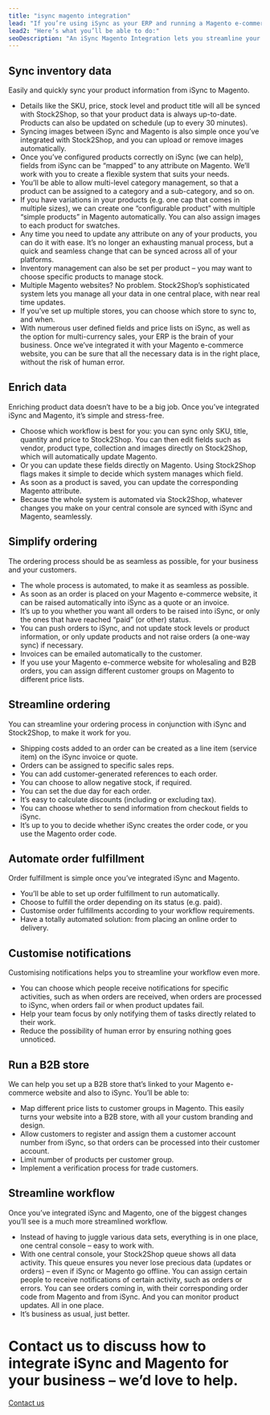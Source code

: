 ```yaml
---
title: "isync magento integration"
lead: "If you’re using iSync as your ERP and running a Magento e-commerce website, it’s important that they are in sync to ensure the most efficient workflow. Stock2Shop works in conjunction with iSync to create an iSync Magento integration – for a seamless e-commerce experience."
lead2: "Here’s what you’ll be able to do:"
seoDescription: "An iSync Magento Integration lets you streamline your workflow and simplify your ordering process. Sync inventory data, automate orders, run a B2B store and more by integrating iSync and Magento. Find out more about how we can help you improve your daily workflow."
---
```


Sync inventory data
-------------------

Easily and quickly sync your product information from iSync to Magento.

*   Details like the SKU, price, stock level and product title will all be synced with Stock2Shop, so that your product data is always up-to-date. Products can also be updated on schedule (up to every 30 minutes).
*   Syncing images between iSync and Magento is also simple once you’ve integrated with Stock2Shop, and you can upload or remove images automatically.
*   Once you’ve configured products correctly on iSync (we can help), fields from iSync can be “mapped” to any attribute on Magento. We’ll work with you to create a flexible system that suits your needs.
*   You’ll be able to allow multi-level category management, so that a product can be assigned to a category and a sub-category, and so on.
*   If you have variations in your products (e.g. one cap that comes in multiple sizes), we can create one “configurable product” with multiple “simple products” in Magento automatically. You can also assign images to each product for swatches.
*   Any time you need to update any attribute on any of your products, you can do it with ease. It’s no longer an exhausting manual process, but a quick and seamless change that can be synced across all of your platforms.
*   Inventory management can also be set per product – you may want to choose specific products to manage stock.
*   Multiple Magento websites? No problem. Stock2Shop’s sophisticated system lets you manage all your data in one central place, with near real time updates.
*   If you’ve set up multiple stores, you can choose which store to sync to, and when.
*   With numerous user defined fields and price lists on iSync, as well as the option for multi-currency sales, your ERP is the brain of your business. Once we’ve integrated it with your Magento e-commerce website, you can be sure that all the necessary data is in the right place, without the risk of human error.

Enrich data
-----------

Enriching product data doesn’t have to be a big job. Once you’ve integrated iSync and Magento, it’s simple and stress-free.

*   Choose which workflow is best for you: you can sync only SKU, title, quantity and price to Stock2Shop. You can then edit fields such as vendor, product type, collection and images directly on Stock2Shop, which will automatically update Magento.
*   Or you can update these fields directly on Magento. Using Stock2Shop flags makes it simple to decide which system manages which field.
*   As soon as a product is saved, you can update the corresponding Magento attribute.
*   Because the whole system is automated via Stock2Shop, whatever changes you make on your central console are synced with iSync and Magento, seamlessly.

Simplify ordering
-----------------

The ordering process should be as seamless as possible, for your business and your customers.

*   The whole process is automated, to make it as seamless as possible.
*   As soon as an order is placed on your Magento e-commerce website, it can be raised automatically into iSync as a quote or an invoice.
*   It’s up to you whether you want all orders to be raised into iSync, or only the ones that have reached “paid” (or other) status.
*   You can push orders to iSync, and not update stock levels or product information, or only update products and not raise orders (a one-way sync) if necessary.
*   Invoices can be emailed automatically to the customer.
*   If you use your Magento e-commerce website for wholesaling and B2B orders, you can assign different customer groups on Magento to different price lists.

Streamline ordering
-------------------

You can streamline your ordering process in conjunction with iSync and Stock2Shop, to make it work for you.

*   Shipping costs added to an order can be created as a line item (service item) on the iSync invoice or quote.
*   Orders can be assigned to specific sales reps.
*   You can add customer-generated references to each order.
*   You can choose to allow negative stock, if required.
*   You can set the due day for each order.
*   It’s easy to calculate discounts (including or excluding tax).
*   You can choose whether to send information from checkout fields to iSync.
*   It’s up to you to decide whether iSync creates the order code, or you use the Magento order code.

Automate order fulfillment
--------------------------

Order fulfillment is simple once you’ve integrated iSync and Magento.

*   You’ll be able to set up order fulfillment to run automatically.
*   Choose to fulfill the order depending on its status (e.g. paid).
*   Customise order fulfillments according to your workflow requirements.
*   Have a totally automated solution: from placing an online order to delivery.

Customise notifications
-----------------------

Customising notifications helps you to streamline your workflow even more.

*   You can choose which people receive notifications for specific activities, such as when orders are received, when orders are processed to iSync, when orders fail or when product updates fail.
*   Help your team focus by only notifying them of tasks directly related to their work.
*   Reduce the possibility of human error by ensuring nothing goes unnoticed.

Run a B2B store
---------------

We can help you set up a B2B store that’s linked to your Magento e-commerce website and also to iSync. You’ll be able to:

*   Map different price lists to customer groups in Magento. This easily turns your website into a B2B store, with all your custom branding and design.
*   Allow customers to register and assign them a customer account number from iSync, so that orders can be processed into their customer account.
*   Limit number of products per customer group.
*   Implement a verification process for trade customers.

Streamline workflow
-------------------

Once you’ve integrated iSync and Magento, one of the biggest changes you’ll see is a much more streamlined workflow.

*   Instead of having to juggle various data sets, everything is in one place, one central console – easy to work with.
*   With one central console, your Stock2Shop queue shows all data activity. This queue ensures you never lose precious data (updates or orders) – even if iSync or Magento go offline. You can assign certain people to receive notifications of certain activity, such as orders or errors. You can see orders coming in, with their corresponding order code from Magento and from iSync. And you can monitor product updates. All in one place.
*   It’s business as usual, just better.

Contact us to discuss how to integrate iSync and Magento for your business – we’d love to help.
===============================================================================================

[Contact us](/contact-us "Contact Stock2Shop")
